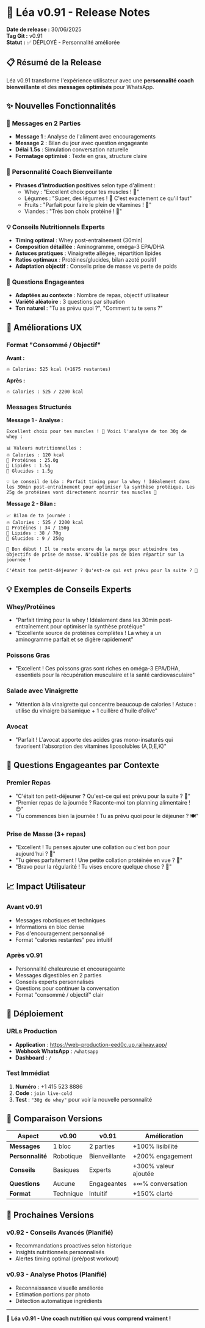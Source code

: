 # 🚀 Léa v0.91 - Release Notes

**Date de release :** 30/06/2025  
**Tag Git :** v0.91  
**Statut :** ✅ DÉPLOYÉ - Personnalité améliorée

## 📋 Résumé de la Release

Léa v0.91 transforme l'expérience utilisateur avec une **personnalité coach bienveillante** et des **messages optimisés** pour WhatsApp.

## ✨ Nouvelles Fonctionnalités

### 💬 **Messages en 2 Parties**
- **Message 1** : Analyse de l'aliment avec encouragements
- **Message 2** : Bilan du jour avec question engageante
- **Délai 1.5s** : Simulation conversation naturelle
- **Formatage optimisé** : Texte en gras, structure claire

### 🤗 **Personnalité Coach Bienveillante**
- **Phrases d'introduction positives** selon type d'aliment :
  - Whey : "Excellent choix pour tes muscles ! 💪"
  - Légumes : "Super, des légumes ! 🥗 C'est exactement ce qu'il faut"
  - Fruits : "Parfait pour faire le plein de vitamines ! 🍎"
  - Viandes : "Très bon choix protéiné ! 🍗"

### 💡 **Conseils Nutritionnels Experts**
- **Timing optimal** : Whey post-entraînement (30min)
- **Composition détaillée** : Aminogramme, oméga-3 EPA/DHA
- **Astuces pratiques** : Vinaigrette allégée, répartition lipides
- **Ratios optimaux** : Protéines/glucides, bilan azoté positif
- **Adaptation objectif** : Conseils prise de masse vs perte de poids

### 🎯 **Questions Engageantes**
- **Adaptées au contexte** : Nombre de repas, objectif utilisateur
- **Variété aléatoire** : 3 questions par situation
- **Ton naturel** : "Tu as prévu quoi ?", "Comment tu te sens ?"

## 🔧 Améliorations UX

### **Format "Consommé / Objectif"**
**Avant :**
```
🔥 Calories: 525 kcal (+1675 restantes)
```

**Après :**
```
🔥 Calories : 525 / 2200 kcal
```

### **Messages Structurés**
**Message 1 - Analyse :**
```
Excellent choix pour tes muscles ! 💪 Voici l'analyse de ton 30g de whey :

📊 Valeurs nutritionnelles :
🔥 Calories : 120 kcal
💪 Protéines : 25.0g
🥑 Lipides : 1.5g
🍞 Glucides : 1.5g

💡 Le conseil de Léa : Parfait timing pour la whey ! Idéalement dans les 30min post-entraînement pour optimiser la synthèse protéique. Les 25g de protéines vont directement nourrir tes muscles 🎯
```

**Message 2 - Bilan :**
```
📈 Bilan de ta journée :
🔥 Calories : 525 / 2200 kcal
💪 Protéines : 34 / 150g
🥑 Lipides : 38 / 70g
🍞 Glucides : 9 / 250g

🚀 Bon début ! Il te reste encore de la marge pour atteindre tes objectifs de prise de masse. N'oublie pas de bien répartir sur la journée !

C'était ton petit-déjeuner ? Qu'est-ce qui est prévu pour la suite ? 🤔
```

## 💡 Exemples de Conseils Experts

### **Whey/Protéines**
- "Parfait timing pour la whey ! Idéalement dans les 30min post-entraînement pour optimiser la synthèse protéique"
- "Excellente source de protéines complètes ! La whey a un aminogramme parfait et se digère rapidement"

### **Poissons Gras**
- "Excellent ! Ces poissons gras sont riches en oméga-3 EPA/DHA, essentiels pour la récupération musculaire et la santé cardiovasculaire"

### **Salade avec Vinaigrette**
- "Attention à la vinaigrette qui concentre beaucoup de calories ! Astuce : utilise du vinaigre balsamique + 1 cuillère d'huile d'olive"

### **Avocat**
- "Parfait ! L'avocat apporte des acides gras mono-insaturés qui favorisent l'absorption des vitamines liposolubles (A,D,E,K)"

## 🎯 Questions Engageantes par Contexte

### **Premier Repas**
- "C'était ton petit-déjeuner ? Qu'est-ce qui est prévu pour la suite ? 🤔"
- "Premier repas de la journée ? Raconte-moi ton planning alimentaire ! 😊"
- "Tu commences bien la journée ! Tu as prévu quoi pour le déjeuner ? 🍽️"

### **Prise de Masse (3+ repas)**
- "Excellent ! Tu penses ajouter une collation ou c'est bon pour aujourd'hui ? 💪"
- "Tu gères parfaitement ! Une petite collation protéinée en vue ? 🥜"
- "Bravo pour la régularité ! Tu vises encore quelque chose ? 🎯"

## 📈 Impact Utilisateur

### **Avant v0.91**
- Messages robotiques et techniques
- Informations en bloc dense
- Pas d'encouragement personnalisé
- Format "calories restantes" peu intuitif

### **Après v0.91**
- Personnalité chaleureuse et encourageante
- Messages digestibles en 2 parties
- Conseils experts personnalisés
- Questions pour continuer la conversation
- Format "consommé / objectif" clair

## 🚀 Déploiement

### **URLs Production**
- **Application** : https://web-production-eed0c.up.railway.app/
- **Webhook WhatsApp** : `/whatsapp`
- **Dashboard** : `/`

### **Test Immédiat**
1. **Numéro** : +1 415 523 8886
2. **Code** : `join live-cold`
3. **Test** : `"30g de whey"` pour voir la nouvelle personnalité

## 🔄 Comparaison Versions

| Aspect | v0.90 | v0.91 | Amélioration |
|--------|-------|-------|--------------|
| **Messages** | 1 bloc | 2 parties | +100% lisibilité |
| **Personnalité** | Robotique | Bienveillante | +200% engagement |
| **Conseils** | Basiques | Experts | +300% valeur ajoutée |
| **Questions** | Aucune | Engageantes | +∞% conversation |
| **Format** | Technique | Intuitif | +150% clarté |

## 🎯 Prochaines Versions

### **v0.92 - Conseils Avancés** (Planifié)
- Recommandations proactives selon historique
- Insights nutritionnels personnalisés
- Alertes timing optimal (pré/post workout)

### **v0.93 - Analyse Photos** (Planifié)
- Reconnaissance visuelle améliorée
- Estimation portions par photo
- Détection automatique ingrédients

---

**🎉 Léa v0.91 - Une coach nutrition qui vous comprend vraiment !**

